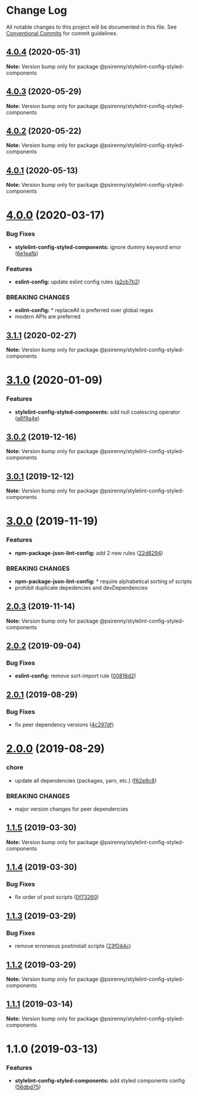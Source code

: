 # Change Log

All notable changes to this project will be documented in this file.
See [Conventional Commits](https://conventionalcommits.org) for commit guidelines.

## [4.0.4](http://github.com/psirenny/monorepo/tree/master/packages/stylelint-config-styled-components/compare/@psirenny/stylelint-config-styled-components@4.0.0...@psirenny/stylelint-config-styled-components@4.0.4) (2020-05-31)

**Note:** Version bump only for package @psirenny/stylelint-config-styled-components





## [4.0.3](http://github.com/psirenny/monorepo/tree/master/packages/stylelint-config-styled-components/compare/@psirenny/stylelint-config-styled-components@4.0.0...@psirenny/stylelint-config-styled-components@4.0.3) (2020-05-29)

**Note:** Version bump only for package @psirenny/stylelint-config-styled-components





## [4.0.2](http://github.com/psirenny/monorepo/tree/master/packages/stylelint-config-styled-components/compare/@psirenny/stylelint-config-styled-components@4.0.0...@psirenny/stylelint-config-styled-components@4.0.2) (2020-05-22)

**Note:** Version bump only for package @psirenny/stylelint-config-styled-components





## [4.0.1](http://github.com/psirenny/monorepo/tree/master/packages/stylelint-config-styled-components/compare/@psirenny/stylelint-config-styled-components@4.0.0...@psirenny/stylelint-config-styled-components@4.0.1) (2020-05-13)

**Note:** Version bump only for package @psirenny/stylelint-config-styled-components





# [4.0.0](http://github.com/psirenny/monorepo/tree/master/packages/stylelint-config-styled-components/compare/@psirenny/stylelint-config-styled-components@3.1.1...@psirenny/stylelint-config-styled-components@4.0.0) (2020-03-17)


### Bug Fixes

* **stylelint-config-styled-components:** ignore dummy keyword error ([6e1eafb](http://github.com/psirenny/monorepo/tree/master/packages/stylelint-config-styled-components/commit/6e1eafb57f050b5e43ee77e7ef584831b1768bd8))


### Features

* **eslint-config:** update eslint config rules ([a2cb7b2](http://github.com/psirenny/monorepo/tree/master/packages/stylelint-config-styled-components/commit/a2cb7b2199a9eadbf5f6040d7e1235480f115780))


### BREAKING CHANGES

* **eslint-config:** * replaceAll is preferred over global regex
* modern APIs are preferred





## [3.1.1](http://github.com/psirenny/monorepo/tree/master/packages/stylelint-config-styled-components/compare/@psirenny/stylelint-config-styled-components@3.1.0...@psirenny/stylelint-config-styled-components@3.1.1) (2020-02-27)

**Note:** Version bump only for package @psirenny/stylelint-config-styled-components





# [3.1.0](http://github.com/psirenny/monorepo/tree/master/packages/stylelint-config-styled-components/compare/@psirenny/stylelint-config-styled-components@3.0.2...@psirenny/stylelint-config-styled-components@3.1.0) (2020-01-09)


### Features

* **stylelint-config-styled-components:** add null coalescing operator ([a6f9a4e](http://github.com/psirenny/monorepo/tree/master/packages/stylelint-config-styled-components/commit/a6f9a4ec3bfc5a75b1392d8e38c7432766883978))





## [3.0.2](http://github.com/psirenny/monorepo/tree/master/packages/stylelint-config-styled-components/compare/@psirenny/stylelint-config-styled-components@3.0.1...@psirenny/stylelint-config-styled-components@3.0.2) (2019-12-16)

**Note:** Version bump only for package @psirenny/stylelint-config-styled-components





## [3.0.1](http://github.com/psirenny/monorepo/tree/master/packages/stylelint-config-styled-components/compare/@psirenny/stylelint-config-styled-components@3.0.0...@psirenny/stylelint-config-styled-components@3.0.1) (2019-12-12)

**Note:** Version bump only for package @psirenny/stylelint-config-styled-components





# [3.0.0](http://github.com/psirenny/monorepo/tree/master/packages/stylelint-config-styled-components/compare/@psirenny/stylelint-config-styled-components@2.0.3...@psirenny/stylelint-config-styled-components@3.0.0) (2019-11-19)


### Features

* **npm-package-json-lint-config:** add 2 new rules ([22d8294](http://github.com/psirenny/monorepo/tree/master/packages/stylelint-config-styled-components/commit/22d82944175374b223c9b531d0e612c66755c8fe))


### BREAKING CHANGES

* **npm-package-json-lint-config:** * require alphabetical sorting of scripts
* prohibit duplicate depedencies and devDependencies





## [2.0.3](http://github.com/psirenny/monorepo/tree/master/packages/stylelint-config-styled-components/compare/@psirenny/stylelint-config-styled-components@2.0.2...@psirenny/stylelint-config-styled-components@2.0.3) (2019-11-14)

**Note:** Version bump only for package @psirenny/stylelint-config-styled-components





## [2.0.2](http://github.com/psirenny/monorepo/tree/master/packages/stylelint-config-styled-components/compare/@psirenny/stylelint-config-styled-components@2.0.1...@psirenny/stylelint-config-styled-components@2.0.2) (2019-09-04)


### Bug Fixes

* **eslint-config:** remove sort-import rule ([00818d2](http://github.com/psirenny/monorepo/tree/master/packages/stylelint-config-styled-components/commit/00818d2))





## [2.0.1](http://github.com/psirenny/monorepo/tree/master/packages/stylelint-config-styled-components/compare/@psirenny/stylelint-config-styled-components@2.0.0...@psirenny/stylelint-config-styled-components@2.0.1) (2019-08-29)


### Bug Fixes

* fix peer dependency versions ([4c297df](http://github.com/psirenny/monorepo/tree/master/packages/stylelint-config-styled-components/commit/4c297df))





# [2.0.0](http://github.com/psirenny/monorepo/tree/master/packages/stylelint-config-styled-components/compare/@psirenny/stylelint-config-styled-components@1.3.0...@psirenny/stylelint-config-styled-components@2.0.0) (2019-08-29)


### chore

* update all dependencies (packages, yarn, etc.) ([f62e8c8](http://github.com/psirenny/monorepo/tree/master/packages/stylelint-config-styled-components/commit/f62e8c8))


### BREAKING CHANGES

* major version changes for peer dependencies





## [1.1.5](https://github.com/psirenny/monorepo/tree/master/packages/stylelint-config-styled-components/compare/@psirenny/stylelint-config-styled-components@1.1.4...@psirenny/stylelint-config-styled-components@1.1.5) (2019-03-30)

**Note:** Version bump only for package @psirenny/stylelint-config-styled-components





## [1.1.4](https://github.com/psirenny/monorepo/tree/master/packages/stylelint-config-styled-components/compare/@psirenny/stylelint-config-styled-components@1.1.3...@psirenny/stylelint-config-styled-components@1.1.4) (2019-03-30)


### Bug Fixes

* fix order of post scripts ([0f73260](https://github.com/psirenny/monorepo/tree/master/packages/stylelint-config-styled-components/commit/0f73260))





## [1.1.3](https://github.com/psirenny/monorepo/tree/master/packages/stylelint-config-styled-components/compare/@psirenny/stylelint-config-styled-components@1.1.2...@psirenny/stylelint-config-styled-components@1.1.3) (2019-03-29)


### Bug Fixes

* remove erroneous postinstall scripts ([23f044c](https://github.com/psirenny/monorepo/tree/master/packages/stylelint-config-styled-components/commit/23f044c))





## [1.1.2](https://github.com/psirenny/monorepo/tree/master/packages/stylelint-config-styled-components/compare/@psirenny/stylelint-config-styled-components@1.1.1...@psirenny/stylelint-config-styled-components@1.1.2) (2019-03-29)

**Note:** Version bump only for package @psirenny/stylelint-config-styled-components





## [1.1.1](https://github.com/psirenny/monorepo/tree/master/packages/stylelint-config-styled-components/compare/@psirenny/stylelint-config-styled-components@1.1.0...@psirenny/stylelint-config-styled-components@1.1.1) (2019-03-14)

**Note:** Version bump only for package @psirenny/stylelint-config-styled-components





# 1.1.0 (2019-03-13)


### Features

* **stylelint-config-styled-components:** add styled components config ([56dbd75](https://github.com/psirenny/monorepo/tree/master/packages/stylelint-config-styled-components/commit/56dbd75))
